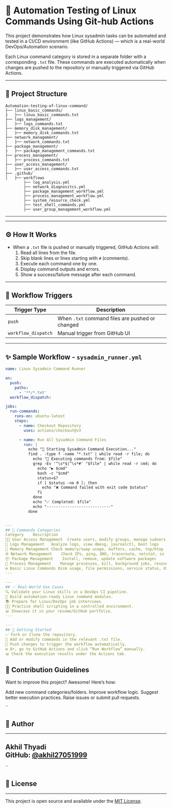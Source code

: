 # 🚀 Automation Testing of Linux Commands Using Git-hub Actions

This project demonstrates how Linux sysadmin tasks can be automated and tested in a CI/CD environment (like GitHub Actions) — which is a real-world DevOps/Automation scenario.

Each Linux command category is stored in a separate folder with a corresponding `.txt` file. These commands are executed automatically when changes are pushed to the repository or manually triggered via GitHub Actions.

---

## 📆 Project Structure

```
Automation-testing-of-linux-command/
├── linux_basic_commands/
├   ├── linux_basic_commands.txt
├── logs_management/
│   ├── logs_commands.txt
├── memory_disk_management/
│   ├── memory_disk_commands.txt 
├── network_management/
│   ├── network_commands.txt
├── package_management/
├   ├── package_management_commands.txt
├── process_management/
│   ├── process_commands.txt
├── user_access_management/
│   ├── user_access_commands.txt 
├── .github/
│   ├── workflows
        ├── log_analysis.yml
        ├── network_diagnositcs.yml
        ├── package_management_workflow.yml
        ├── process_management_workflow.yml
        ├── system_resource_check.yml
        ├── test_shell_commands.yml
        ├── user_group_management_workflow.yml
```

---

---

## ⚙️ How It Works

- When a `.txt` file is pushed or manually triggered, GitHub Actions will:
  1. Read all lines from the file.
  2. Skip blank lines or lines starting with `#` (comments).
  3. Execute each command one by one.
  4. Display command outputs and errors.
  5. Show a success/failure message after each command.

---

## 🚦 Workflow Triggers

| Trigger Type        | Description                                    |
|---------------------|------------------------------------------------|
| `push`              | When `.txt` command files are pushed or changed|
| `workflow_dispatch` | Manual trigger from GitHub UI                  |

---

## ✨ Sample Workflow - `sysadmin_runner.yml`

```yaml
name: Linux Sysadmin Command Runner

on:
  push:
    paths:
      - '**/*.txt'
  workflow_dispatch:

jobs:
  run-commands:
    runs-on: ubuntu-latest
    steps:
      - name: Checkout Repository
        uses: actions/checkout@v3

      - name: Run All Sysadmin Command Files
        run: |
          echo "🚀 Starting Sysadmin Command Execution..."
          find . -type f -name "*.txt" | while read -r file; do
            echo "📄 Executing commands from: $file"
            grep -Ev '^\s*$|^\s*#' "$file" | while read -r cmd; do
              echo "▶️ $cmd"
              bash -c "$cmd"
              status=$?
              if [ $status -ne 0 ]; then
                echo "❌ Command failed with exit code $status"
              fi
            done
            echo "✅ Completed: $file"
            echo "----------------------------"
          done


---
## 📜 Commands Categories
Category	Description
🧑‍💼 User Access Management	Create users, modify groups, manage sudoers, change passwords
📂 Logs Management	Analyze logs, view dmesg, journalctl, boot logs
💾 Memory Management	Check memory/swap usage, buffers, cache, top/htop
🌐 Network Management	Check IPs, ping, DNS, traceroute, netstat, ss
📦 Package Management	Install, remove, update software packages
🔄 Process Management	Manage processes, kill, background jobs, resource usage
⚙️ Basic Linux Commands	Disk usage, file permissions, service status, directories
---

---
## ✅ Real-World Use Cases
🔍 Validate your Linux skills in a DevOps CI pipeline.
🔄 Build automation-ready Linux command modules.
📚 Prepare for Linux/DevOps job interviews.
👨‍💻 Practice shell scripting in a controlled environment.
📊 Showcase it in your resume/GitHub portfolio.
---

---
## 🏁 Getting Started
✅ Fork or Clone the repository.
📝 Add or modify commands in the relevant .txt file.
🔀 Push changes to trigger the workflow automatically.
⚙️ Or, go to GitHub Actions and click “Run Workflow” manually.
📊 Check the execution results under the Actions tab.
```


## 🤝 Contribution Guidelines
Want to improve this project? Awesome! Here’s how:

Add new command categories/folders.
Improve workflow logic.
Suggest better execution practices.
Raise issues or submit pull requests.

``
## 🙌 Author

---
**Akhil Thyadi**  
GitHub: [@akhil27051999](https://github.com/akhil27051999)
---

``
## 📜 License

---
This project is open source and available under the [MIT License](LICENSE).

